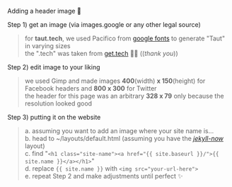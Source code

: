Adding a header image :haircut:

Step 1) get an image (via images.google or any other legal source)<br>
>for **taut.tech**, we used Pacifico from [google fonts](https://fonts.google.com/?sort=alpha) to generate "Taut" in varying sizes<br>
>the ".tech" was taken from [get.tech](get.tech) :pray::stuck_out_tongue_winking_eye: ((*thank you*))

Step 2) edit image to your liking<br>
>we used Gimp and made images **400**(width) **x 150**(height) for Facebook headers and **800 x 300** for Twitter<br>
>the header for this page was an arbitrary **328 x 79** only because the resolution looked good

Step 3) putting it on the website
>a. assuming you want to add an image where your site name is...<br>
>b. head to ~/layouts/default.html (assuming you have the *[jekyll-now](https://github.com/barryclark/jekyll-now)* layout)<br>
>c. find "```<h1 class="site-name"><a href="{{ site.baseurl }}/">{{ site.name }}</a></h1>```"<br>
>d. replace ```{{ site.name }}``` with ```<img src="your-url-here">```<br>
>e. repeat Step 2 and make adjustments until perfect :sparkles:

